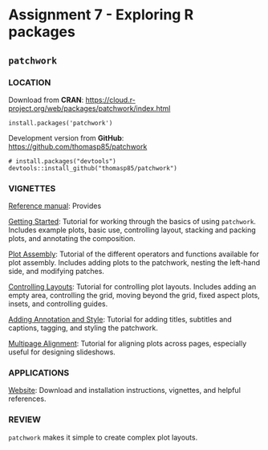 # Assignment 7 - Exploring R packages

## `patchwork`


### LOCATION
Download from **CRAN**: https://cloud.r-project.org/web/packages/patchwork/index.html 
``` {r}
install.packages('patchwork')
```
Development version from **GitHub**: https://github.com/thomasp85/patchwork
```{r}
# install.packages("devtools")
devtools::install_github("thomasp85/patchwork")
```

### VIGNETTES

[Reference manual](https://cran.r-project.org/web/packages/patchwork/patchwork.pdf):
Provides 

[Getting Started](https://cloud.r-project.org/web/packages/patchwork/vignettes/patchwork.html):
Tutorial for working through the basics of using `patchwork`. Includes example plots, basic use, controlling layout, stacking and packing plots, and annotating the composition.

[Plot Assembly](https://patchwork.data-imaginist.com/articles/guides/assembly.html):
Tutorial of the different operators and functions available for plot assembly. Includes adding plots to the patchwork, nesting the left-hand side, and modifying patches.

[Controlling Layouts](https://patchwork.data-imaginist.com/articles/guides/layout.html):
Tutorial for controlling plot layouts. Includes adding an empty area, controlling the grid, moving beyond the grid, fixed aspect plots, insets, and controlling guides.

[Adding Annotation and Style](https://patchwork.data-imaginist.com/articles/guides/annotation.html):
Tutorial for adding titles, subtitles and captions, tagging, and styling the patchwork.

[Multipage Alignment](https://patchwork.data-imaginist.com/articles/guides/multipage.html):
Tutorial for aligning plots across pages, especially useful for designing slideshows.

### APPLICATIONS
[Website](https://patchwork.data-imaginist.com/index.html):
Download and installation instructions, vignettes, and helpful references.

### REVIEW
`patchwork` makes it simple to create complex plot layouts. 

